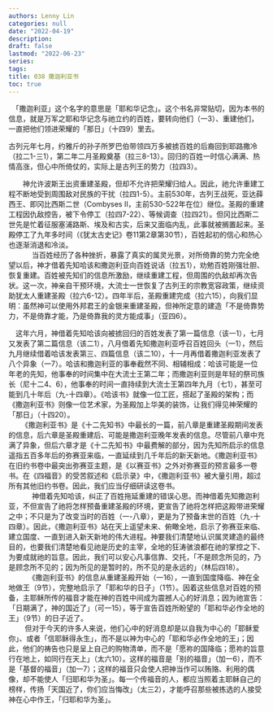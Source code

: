```yaml
---
authors: Lenny Lin
categories: null
date: "2022-04-19"
description: 
draft: false
lastmod: "2022-06-23"
series:
tags: 
title: 038 撒迦利亚书
toc: true
---
```


　「撒迦利亚」这个名字的意思是「耶和华记念」。这个书名非常贴切，因为本书的信息，就是万军之耶和华记念与祂立约的百姓，要转向他们（一3）、重建他们，一直把他们领进荣耀的「那日」（十四9）里去。

  古列元年七月，约雅斤的孙子所罗巴伯带领四万多被掳百姓的后裔回到耶路撒冷（拉二1-三1），第二年二月圣殿奠基（拉三8-13）。回归的百姓一时信心满满、热情高涨，但心中所倚仗的，实际上是古列王的势力（拉四3）。  

　　神允许波斯王出资重建圣殿，但却不允许把荣耀归给人。因此，祂允许重建工程不断地受到周围敌对民族的干扰（拉四1-5）。主前530年，古列王战死，亚达薛西王、即冈比西斯二世（Combyses II，主前530-522年在位）继位。圣殿的重建工程因仇敌控告，被下令停工（拉四7-22）、等候调查（拉四21）。但冈比西斯二世先是忙着征服塞浦路斯、埃及和古实，后来又面临内乱，此事就被搁置起来。圣殿停工了九年多时间（《犹太古史记》卷11第2章第30节），百姓起初的信心和热心也逐渐消退和冷淡。  
　　
　当百姓经历了各种挫折，暴露了真实的属灵光景，对所倚靠的势力完全绝望以后，神才借着先知哈该和撒迦利亚向百姓说话（拉五1），劝勉百姓刚强壮胆、恢复重建。百姓被先知们的信息所激励，继续重建工程，但周围的仇敌却再次告状。这一次，神亲自干预环境，大流士一世恢复了古列王的宗教宽容政策，继续资助犹太人重建圣殿（拉六6-12）。四年半后，圣殿重建完成（拉六15），向我们显明：虽然神可以使用外邦君王的金银来重建圣殿，但神所定意的建造「不是倚靠势力，不是倚靠才能，乃是倚靠我的灵方能成事」（亚四6）。　

　这年六月，神借着先知哈该向被掳回归的百姓发表了第一篇信息（该一1），七月又发表了第二篇信息（该二1），八月借着先知撒迦利亚呼召百姓回头（一1），然后九月继续借着哈该发表第三、四篇信息（该二10），十一月再借着撒迦利亚发表了八个异象（一7）。哈该和撒迦利亚的事奉截然不同、相辅相成：哈该可能是一位年老的先知，他事奉的时间集中在大流士王第二年；而撒迦利亚则是年轻的祭司族长（尼十二4、6），他事奉的时间一直持续到大流士王第四年九月（七1），甚至可能到几十年后（九-十四章）。《哈该书》就像一位工匠，搭起了圣殿的架构；而《撒迦利亚书》则像一位艺术家，为圣殿加上华美的装饰，让我们得见神荣耀的「那日」（十四20）。  
　
　《撒迦利亚书》是《十二先知书》中最长的一篇，前八章是重建圣殿期间发表的信息，后六章是圣殿重建后、可能是撒迦利亚晚年发表的信息。尽管前八章中充满了异象，但后六章才是《十二先知书》中最费解的部分，因为先知所启示的信息遥指五百多年后的弥赛亚来临，一直延续到几千年后的新天新地。《撒迦利亚书》在旧约书卷中最突出弥赛亚主题，是《以赛亚书》之外对弥赛亚的预言最多一卷书。在《四福音》的受苦叙述和《启示录》中，《撒迦利亚书》被大量引用，超过所有其他旧约书卷。因此，我们应当仔细研读这卷书。  
　
　　神借着先知哈该，纠正了百姓拖延重建的错误心思。而神借着先知撒迦利亚，不但宣告了祂将怎样预备重建圣殿的环境，更宣告了祂将怎样把这殿带进荣耀之中；不只是为了改变当时的百姓（一-八章），更是为了预备末世的百姓（九-十四章）。因此，《撒迦利亚书》站在天上遥望未来、俯瞰全地，启示了弥赛亚来临、建立国度、一直到进入新天新地的伟大进程。神要我们清楚地认识属灵建造的最终目的，也要我们清楚地看见祂是历史的主宰，全地的狂涛骇浪都在祂的掌控之下、为要成就祂的旨意。因此，我们可以安心凡事信靠、交托，「不是顾念所见的，乃是顾念所不见的；因为所见的是暂时的，所不见的是永远的」（林后四18）。  
　　
　《撒迦利亚书》的信息从重建圣殿开始（一16），一直到国度降临、神在全地做王（9节），完整地启示了「耶和华的日子」（1节）。因着这些信息对百姓的预备，主耶稣所传的福音才能在神的百姓中间成为震撼人心的好消息；因为祂宣告：「日期满了，神的国近了」（可一15），等于宣告百姓所盼望的「耶和华必作全地的王」（9节）的日子近了。  
　　
  但对于今天的许多人来说，他们心中的好消息却是以自我为中心的「耶稣爱你」、或者「信耶稣得永生」，而不是以神为中心的「耶和华必作全地的王」；因此，他们的祷告也只是呈上自己的购物清单，而不是「愿祢的国降临；愿祢的旨意行在地上，如同行在天上」（太六10）。这样的福音是「别的福音」（加一6），而不是「基督的福音」（加一7）；这样的福音只会使人把神当作可以贿赂、利用的偶像，却不能使人「归耶和华为圣」。每一个传福音的人，都应当照着主耶稣自己的榜样，传扬「天国近了，你们应当悔改」（太三2），才能呼召那些被拣选的人接受神在心中作王，「归耶和华为圣」。